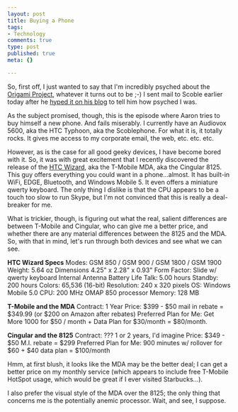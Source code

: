 ```yaml
--- 
layout: post
title: Buying a Phone
tags: 
- Technology
comments: true
type: post
published: true
meta: {}

---
```

So, first off, I just wanted to say that I'm incredibly psyched about the <a href="http://www.origamiproject.com">Origami Project</a>, whatever it turns out to be ;-) I sent mail to Scoble earlier today after he <a href="http://scobleizer.wordpress.com/2006/02/23/what-is-the-origami-project">hyped it on his blog</a> to tell him how psyched I was.

  As the subject promised, though, this is the episode where Aaron tries to buy himself a new phone. And fails miserably. I currently have an Audiovox 5600, aka the HTC Typhoon, aka the Scoblephone. For what it is, it totally rocks. It gives me access to my corporate email, the web, etc. etc. etc.

  However, as is the case for all good geeky devices, I have become bored with it. So, it was with great excitement that I recently discovered the release of the <a href="http://www.engadget.com/2005/07/28/the-htc-wizard-out-and-about/">HTC Wizard</a>, aka the T-Mobile MDA, aka the Cingular 8125. This guy offers everything you could want in a phone...almost. It has built-in WiFi, EDGE, Bluetooth, and Windows Mobile 5. It even offers a miniature qwerty keyboard. The only thing I dislike is that the CPU appears to be a touch too slow to run Skype, but I'm not convinced that this is really a deal-breaker for me.

  What is trickier, though, is figuring out what the real, salient differences are between T-Mobile and Cingular, who can give me a better price, and whether there are any material differences between the 8125 and the MDA. So, with that in mind, let's run through both devices and see what we can see.

  <strong>HTC Wizard Specs</strong>
  Modes: GSM 850 / GSM 900 / GSM 1800 / GSM 1900
  Weight: 5.64 oz
  Dimensions 4.25" x 2.28" x 0.93"
  Form Factor: Slide w/ qwerty keyboard
  Internal Antenna
  Battery Life Talk: 5.00 hours
  Standby: 200 hours
  Colors: 65,536 (16-bit)
  Resolution: 240 x 320 pixels
  OS: Windows Mobile 5.0
  CPU: 200 MHz OMAP 850 processor
  Memory: 128 MB

  <strong>T-Mobile and the MDA</strong>
  Contract: 1 Year
  Price: $399 - $50 mail in rebate = $349.99 (or $200 on Amazon after rebates)
  Preferred Plan for Me: Get More 1000 for $50 / month + Data Plan for $30/month = $80/month.

  <strong>Cingular and the 8125</strong>
  Contract: ??? 1 or 2 years, I'd imagine
  Price: $349 - $50 M.I. rebate = $299
  Preferred Plan for Me: 900 minutes w/ rollover for $60 + $40 data plan = $100/month

  Hmm, at first blush, it looks like the MDA may be the better deal; I can get a better price on my monthly service (which appears to include free T-Mobile HotSpot usage, which would be great if I ever visited Starbucks...).

  I also prefer the visual style of the MDA over the 8125; the only thing that concerns me is the potentially anemic processor. Wait, and see, I suppose.
